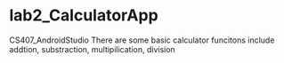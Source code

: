 # lab2_CalculatorApp
CS407_AndroidStudio
There are some basic calculator funcitons include addtion, substraction, multipilication, division
